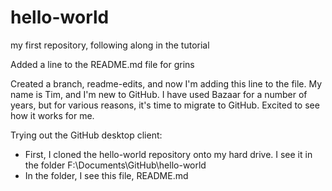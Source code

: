 # hello-world
my first repository, following along in the tutorial

Added a line to the README.md file for grins

Created a branch, readme-edits, and now I'm adding this line to the file.
My name is Tim, and I'm new to GitHub.  I have used Bazaar for a number of years, but for various reasons, it's time to migrate to GitHub.  Excited to see how it works for me.

Trying out the GitHub desktop client:
- First, I cloned the hello-world repository onto my hard drive.  I see it in the folder F:\Documents\GitHub\hello-world
- In the folder, I see this file, README.md


